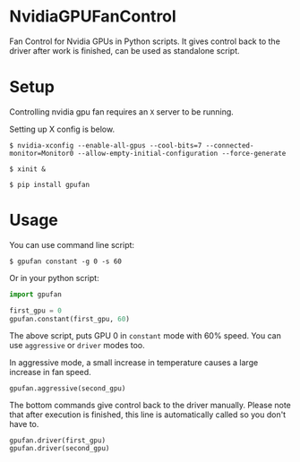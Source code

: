 # NvidiaGPUFanControl
Fan Control for Nvidia GPUs in Python scripts. It gives control back to the driver after work is finished, can be used as standalone script. 

# Setup
Controlling nvidia gpu fan requires an `X` server to be running.

Setting up X config is below. 

```
$ nvidia-xconfig --enable-all-gpus --cool-bits=7 --connected-monitor=Monitor0 --allow-empty-initial-configuration --force-generate
```
```
$ xinit &
```
```
$ pip install gpufan
```
# Usage
You can use command line script:

```
$ gpufan constant -g 0 -s 60
```

Or in your python script:

```python
import gpufan

first_gpu = 0
gpufan.constant(first_gpu, 60)
```
The above script, puts GPU 0 in `constant` mode with 60% speed. You can use `aggressive` or `driver` modes too.

In aggressive mode, a small increase in temperature causes a large increase in fan speed.
```
gpufan.aggressive(second_gpu)
```

The bottom commands give control back to the driver manually. Please note that after execution is finished, this line is automatically called so you don't have to.
```
gpufan.driver(first_gpu)
gpufan.driver(second_gpu)
```
